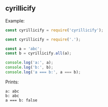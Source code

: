 cyrillicify
-

Example:

```js
const cyrillicify = require('cyrillicify');

const cyrillicify = require('.');

const a = 'abc';
const b = cyrillicify.all(a);

console.log('a:', a);
console.log('b:', b);
console.log('a === b:', a === b);
```
Prints:
```
a: abc
b: аbс
a === b: false
```
